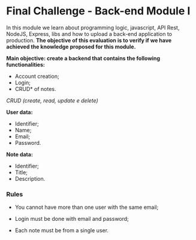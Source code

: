 # Final Challenge - Back-end Module I

In this module we learn about programming logic, javascript, API
Rest, NodeJS, Express, libs and how to upload a back-end application to production. **The objective of this evaluation is to verify if we have achieved the knowledge proposed for this module.**

**Main objective: create a backend that contains the following functionalities:**

- Account creation;
- Login;
- CRUD\* of notes.

_CRUD (create, read, update e delete)_

**User data:**

- Identifier;
- Name;
- Email;
- Password.

**Note data:**

- Identifier;
- Title;
- Description.

### Rules

- You cannot have more than one user with the same email;

- Login must be done with email and password;

- Each note must be from a single user.